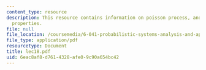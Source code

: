 ```yaml
---
content_type: resource
description: This resource contains information on poisson process, and its basic
  properties.
file: null
file_location: /coursemedia/6-041-probabilistic-systems-analysis-and-applied-probability-spring-2006/6eac8af8d7614328afe09c90a654bc42_lec18.pdf
file_type: application/pdf
resourcetype: Document
title: lec18.pdf
uid: 6eac8af8-d761-4328-afe0-9c90a654bc42
---
```

